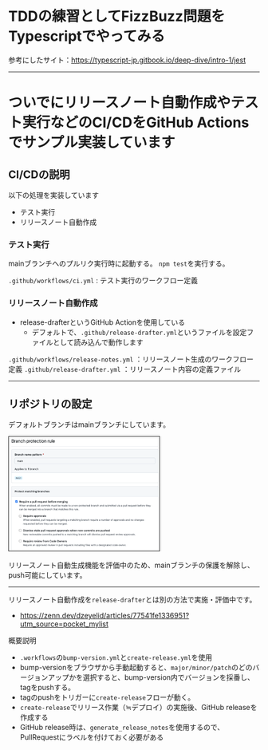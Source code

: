 # TDDの練習としてFizzBuzz問題をTypescriptでやってみる

参考にしたサイト：https://typescript-jp.gitbook.io/deep-dive/intro-1/jest

---

# ついでにリリースノート自動作成やテスト実行などのCI/CDをGitHub Actionsでサンプル実装しています


## CI/CDの説明

以下の処理を実装しています

- テスト実行
- リリースノート自動作成

### テスト実行


mainブランチへのプルリク実行時に起動する。
`npm test`を実行する。

`.github/workflows/ci.yml`  : テスト実行のワークフロー定義

### リリースノート自動作成

- release-drafterというGitHub Actionを使用している
  - デフォルトで、`.github/release-drafter.yml`というファイルを設定ファイルとして読み込んで動作します

`.github/workflows/release-notes.yml`  ：リリースノート生成のワークフロー定義
`.github/release-drafter.yml` ：リリースノート内容の定義ファイル

---

## リポジトリの設定

デフォルトブランチはmainブランチにしています。

<img src="images/2022-01-18-17-24-52.png" border="1" width="60%">

リリースノート自動生成機能を評価中のため、mainブランチの保護を解除し、push可能にしています。

---
 
リリースノート自動作成を`release-drafter`とは別の方法で実施・評価中です。

* https://zenn.dev/dzeyelid/articles/77541fe1336951?utm_source=pocket_mylist

概要説明

* `.workflows`の`bump-version.yml`と`create-release.yml`を使用
* bump-versionをブラウザから手動起動すると、`major/minor/patch`のどのバージョンアップかを選択すると、bump-version内でバージョンを採番し、tagをpushする。
* tagのpushをトリガーに`create-release`フローが動く。
* `create-release`でリリース作業（≒デプロイ）の実施後、GitHub releaseを作成する
* GitHub release時は、`generate_release_notes`を使用するので、PullRequestにラベルを付けておく必要がある
